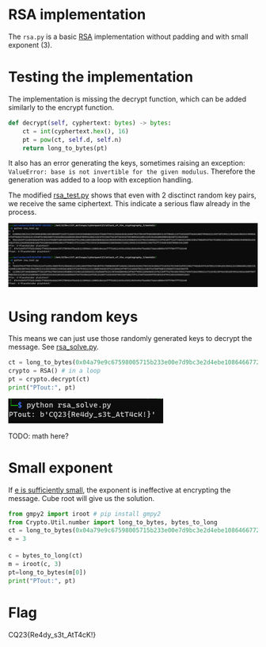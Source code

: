 # RSA implementation

The `rsa.py` is a basic [RSA](https://en.wikipedia.org/wiki/RSA_(cryptosystem)) implementation without padding and with small exponent (3).

# Testing the implementation

The implementation is missing the decrypt function, which can be added similarly to the encrypt function. 

```python
def decrypt(self, cyphertext: bytes) -> bytes:
    ct = int(cyphertext.hex(), 16)
    pt = pow(ct, self.d, self.n)
    return long_to_bytes(pt)
```

It also has an error generating the keys, sometimes raising an exception: `ValueError: base is not invertible for the given modulus`. Therefore the generation was added to a loop with exception handling.

The modified [rsa_test.py](workdir/rsa_test.py) shows that even with 2 disctinct random key pairs, we receive the same ciphertext. This indicate a serious flaw already in the process.

![](screenshots/1.png)

# Using random keys

This means we can just use those randomly generated keys to decrypt the message. See [rsa_solve.py](workdir/rsa_solve.py).

```python
ct = long_to_bytes(0x04a79e9c67598005715b233e00e7d9bc3e2d4ebe10864667726214e43eb892b3dbf736628f328ffe8fbff756861254a039b45c68a7c66d3728649834cfd3eebb90c3d84865)
crypto = RSA() # in a loop
pt = crypto.decrypt(ct)
print("PTout:", pt)
```

![](screenshots/2.png)

TODO: math here?

# Small exponent

If [e is sufficiently small](https://ir0nstone.gitbook.io/crypto/rsa/public-exponent-attacks/small-e), the exponent is ineffective at encrypting the message. Cube root will give us the solution.

```python
from gmpy2 import iroot # pip install gmpy2
from Crypto.Util.number import long_to_bytes, bytes_to_long
ct = long_to_bytes(0x04a79e9c67598005715b233e00e7d9bc3e2d4ebe10864667726214e43eb892b3dbf736628f328ffe8fbff756861254a039b45c68a7c66d3728649834cfd3eebb90c3d84865)
e = 3

c = bytes_to_long(ct)
m = iroot(c, 3)
pt=long_to_bytes(m[0])
print("PTout:", pt)
```

# Flag

CQ23{Re4dy_s3t_AtT4cK!}